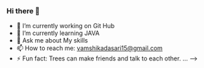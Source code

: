 ### Hi there 👋

- 🔭 I’m currently working on Git Hub
- 🌱 I’m currently learning JAVA
- 💬 Ask me about My skills
- 📫 How to reach me: vamshikadasari15@gmail.com
- ⚡ Fun fact: Trees can make friends and talk to each other. ...
-->

<!--
**vamshika12/vamshika12** is a ✨ _special_ ✨ repository because its `README.md` (this file) appears on your GitHub profile.

Here are some ideas to get you started:

